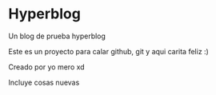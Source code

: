 # Hyperblog
Un blog de prueba hyperblog

Este es un proyecto para calar github, git y aqui
carita feliz :)

Creado por yo mero xd

Incluye cosas nuevas